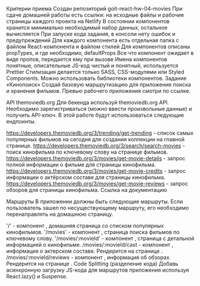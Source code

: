 Критерии приема Создан репозиторий goit-react-hw-04-movies При сдаче домашней работы есть ссылки: на
исходные файлы и рабочие страницы каждого проекта на Netlify В состоянии компонентов хранится
минимально необходимый набор данных, остальное вычисляется При запуске кода задания, в консоли нету
ошибок и предупреждений Для каждого компонента есть отдельная папка с файлом React-компонента и
файлом стилей Для компонентов описаны propTypes, и где необходимо, defaultProps Все что компонент
ожидает в виде пропов, передается ему при вызове Имена компонентов понятные, описательные JS-код
чистый и понятный, используется Prettier Стилизация делается только SASS, CSS-модулями или Styled
Components. Можно использовать библиотеки компонентов. Задание «Кинопоиск» Создай базовую
маршрутизацию для приложения поиска и хранения фильмов. Превью рабочего приложения смотри по ссылке.

API themoviedb.org Для бекенда используй themoviedb.org API. Необходимо зарегистриваться (можно
ввести произвольные данные) и получить API-ключ. В этой работе будут использоваться следующие
ендпоинты.

https://developers.themoviedb.org/3/trending/get-trending - список самых популярных фильмов на
сегодня для создания коллекции на главной странице.
https://developers.themoviedb.org/3/search/search-movies - поиск кинофильма по ключевому слову на
странице фильмов. https://developers.themoviedb.org/3/movies/get-movie-details - запрос полной
информации о фильме для страницы кинофильма.
https://developers.themoviedb.org/3/movies/get-movie-credits - запрос информации о актёрском составе
для страницы кинофильма. https://developers.themoviedb.org/3/movies/get-movie-reviews - запрос
обзоров для страницы кинофильма. Ссылка на документацию

Маршруты В приложении должны быть следующие маршруты. Если пользователь зашел по несуществующему
маршруту, его необходимо перенаправлять на домашнюю страницу.

'/' - компонент <HomePage>, домашняя страница со списком популярных кинофильмов. '/movies' -
компонент <MoviesPage>, страница поиска фильмов по ключевому слову. '/movies/:movieId' - компонент
<MovieDetailsPage>, страница с детальной информацией о кинофильме. /movies/:movieId/cast - компонент
<Cast>, информация о актерском составе. Рендерится на странице <MovieDetailsPage>.
/movies/:movieId/reviews - компонент <Reviews>, информация об обзорах. Рендерится на странице
<MovieDetailsPage>. Code Splitting (разделение кода) Добавь асинхронную загрузку JS-кода для
маршрутов приложения используя React.lazy() и Suspense.
